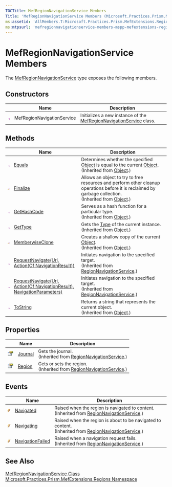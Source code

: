 ```yaml
---
TOCTitle: MefRegionNavigationService Members
Title: 'MefRegionNavigationService Members (Microsoft.Practices.Prism.MefExtensions.Regions)'
ms:assetid: 'AllMembers.T:Microsoft.Practices.Prism.MefExtensions.Regions.MefRegionNavigationService'
ms:mtpsurl: 'mefregionnavigationservice-members-mspp-mefextensions-regions.md'
---
```



# MefRegionNavigationService Members

The [MefRegionNavigationService](/patterns-practices/reference/mefregionnavigationservice-class-mspp-mefextensions-regions) type exposes the following members.

## Constructors


<table>

<thead>
<tr class="header"> 
<th> </th>
<th>Name</th>
<th>Description</th>
</tr>
</thead>
<tbody>
<tr class="odd">
<td><img src="/patterns-practices/reference/images/public-method.gif" alt="Public method"/></td>
<td>MefRegionNavigationService</td>
<td><div class="summary">
Initializes a new instance of the <a href="/patterns-practices/reference/mefregionnavigationservice-class-mspp-mefextensions-regions" data-raw-source="[MefRegionNavigationService](/patterns-practices/reference/mefregionnavigationservice-class-mspp-mefextensions-regions)">MefRegionNavigationService</a> class.
</div></td>
</tr>
</tbody>
</table>

## Methods


<table>

<thead>
<tr class="header">
<th> </th>
<th>Name</th>
<th>Description</th>
</tr>
</thead>
<tbody>
<tr class="odd">
<td><img src="/patterns-practices/reference/images/public-method.gif" alt="Public method"/></td>
<td><a href="http://msdn.microsoft.com/en-us/library/bsc2ak47" data-raw-source="[Equals](http://msdn.microsoft.com/en-us/library/bsc2ak47)">Equals</a></td>
<td><div class="summary">
Determines whether the specified <a href="http://msdn.microsoft.com/en-us/library/e5kfa45b" data-raw-source="[Object](http://msdn.microsoft.com/en-us/library/e5kfa45b)">Object</a> is equal to the current <a href="http://msdn.microsoft.com/en-us/library/e5kfa45b" data-raw-source="[Object](http://msdn.microsoft.com/en-us/library/e5kfa45b)">Object</a>.
</div>
(Inherited from <a href="http://msdn.microsoft.com/en-us/library/e5kfa45b" data-raw-source="[Object](http://msdn.microsoft.com/en-us/library/e5kfa45b)">Object</a>.)</td>
</tr>
<tr class="even">
<td><img src="/patterns-practices/reference/images/protmethod.gif" alt="Protected method"/></td>
<td><a href="http://msdn.microsoft.com/en-us/library/4k87zsw7" data-raw-source="[Finalize](http://msdn.microsoft.com/en-us/library/4k87zsw7)">Finalize</a></td>
<td><div class="summary">
Allows an object to try to free resources and perform other cleanup operations before it is reclaimed by garbage collection.
</div>
(Inherited from <a href="http://msdn.microsoft.com/en-us/library/e5kfa45b" data-raw-source="[Object](http://msdn.microsoft.com/en-us/library/e5kfa45b)">Object</a>.)</td>
</tr>
<tr class="odd">
<td><img src="/patterns-practices/reference/images/public-method.gif" alt="Public method"/></td>
<td><a href="http://msdn.microsoft.com/en-us/library/zdee4b3y" data-raw-source="[GetHashCode](http://msdn.microsoft.com/en-us/library/zdee4b3y)">GetHashCode</a></td>
<td><div class="summary">
Serves as a hash function for a particular type.
</div>
(Inherited from <a href="http://msdn.microsoft.com/en-us/library/e5kfa45b" data-raw-source="[Object](http://msdn.microsoft.com/en-us/library/e5kfa45b)">Object</a>.)</td>
</tr>
<tr class="even">
<td><img src="/patterns-practices/reference/images/public-method.gif" alt="Public method"/></td>
<td><a href="http://msdn.microsoft.com/en-us/library/dfwy45w9" data-raw-source="[GetType](http://msdn.microsoft.com/en-us/library/dfwy45w9)">GetType</a></td>
<td><div class="summary">
Gets the <a href="http://msdn.microsoft.com/en-us/library/42892f65" data-raw-source="[Type](http://msdn.microsoft.com/en-us/library/42892f65)">Type</a> of the current instance.
</div>
(Inherited from <a href="http://msdn.microsoft.com/en-us/library/e5kfa45b" data-raw-source="[Object](http://msdn.microsoft.com/en-us/library/e5kfa45b)">Object</a>.)</td>
</tr>
<tr class="odd">
<td><img src="/patterns-practices/reference/images/protmethod.gif" alt="Protected method"/></td>
<td><a href="http://msdn.microsoft.com/en-us/library/57ctke0a" data-raw-source="[MemberwiseClone](http://msdn.microsoft.com/en-us/library/57ctke0a)">MemberwiseClone</a></td>
<td><div class="summary">
Creates a shallow copy of the current <a href="http://msdn.microsoft.com/en-us/library/e5kfa45b" data-raw-source="[Object](http://msdn.microsoft.com/en-us/library/e5kfa45b)">Object</a>.
</div>
(Inherited from <a href="http://msdn.microsoft.com/en-us/library/e5kfa45b" data-raw-source="[Object](http://msdn.microsoft.com/en-us/library/e5kfa45b)">Object</a>.)</td>
</tr>
<tr class="even">
<td><img src="/patterns-practices/reference/images/public-method.gif" alt="Public method"/></td>
<td><a href="/patterns-practices/reference/regionnavigationservice-requestnavigate-method-uri-action-navigationresult-mspp-regions" data-raw-source="[RequestNavigate(Uri, Action(Of NavigationResult))](/patterns-practices/reference/regionnavigationservice-requestnavigate-method-uri-action-navigationresult-mspp-regions)">RequestNavigate(Uri, Action(Of NavigationResult))</a></td>
<td><div class="summary">
Initiates navigation to the specified target.
</div>
(Inherited from <a href="/patterns-practices/reference/regionnavigationservice-class-mspp-regions" data-raw-source="[RegionNavigationService](/patterns-practices/reference/regionnavigationservice-class-mspp-regions)">RegionNavigationService</a>.)</td>
</tr>
<tr class="odd">
<td><img src="/patterns-practices/reference/images/public-method.gif" alt="Public method"/></td>
<td><a href="/patterns-practices/reference/regionnavigationservice-requestnavigate-method-uri-action-navigationresult-navigationparameters-mspp-regions" data-raw-source="[RequestNavigate(Uri, Action(Of NavigationResult), NavigationParameters)](/patterns-practices/reference/regionnavigationservice-requestnavigate-method-uri-action-navigationresult-navigationparameters-mspp-regions)">RequestNavigate(Uri, Action(Of NavigationResult), NavigationParameters)</a></td>
<td><div class="summary">
Initiates navigation to the specified target.
</div>
(Inherited from <a href="/patterns-practices/reference/regionnavigationservice-class-mspp-regions" data-raw-source="[RegionNavigationService](/patterns-practices/reference/regionnavigationservice-class-mspp-regions)">RegionNavigationService</a>.)</td>
</tr>
<tr class="even">
<td><img src="/patterns-practices/reference/images/public-method.gif" alt="Public method"/></td>
<td><a href="http://msdn.microsoft.com/en-us/library/7bxwbwt2" data-raw-source="[ToString](http://msdn.microsoft.com/en-us/library/7bxwbwt2)">ToString</a></td>
<td><div class="summary">
Returns a string that represents the current object.
</div>
(Inherited from <a href="http://msdn.microsoft.com/en-us/library/e5kfa45b" data-raw-source="[Object](http://msdn.microsoft.com/en-us/library/e5kfa45b)">Object</a>.)</td>
</tr>
</tbody>
</table>

## Properties

<table>
<thead>
<tr class="header">
<th> </th>
<th>Name</th>
<th>Description</th>
</tr>
</thead>
<tbody>
<tr class="odd">
<td><img src="/patterns-practices/reference/images/pubproperty.gif" alt="Public property"/></td>
<td><a href="/patterns-practices/reference/regionnavigationservice-journal-property-mspp-regions" data-raw-source="[Journal](/patterns-practices/reference/regionnavigationservice-journal-property-mspp-regions)">Journal</a></td>
<td><div class="summary">
Gets the journal.
</div>
(Inherited from <a href="/patterns-practices/reference/regionnavigationservice-class-mspp-regions" data-raw-source="[RegionNavigationService](/patterns-practices/reference/regionnavigationservice-class-mspp-regions)">RegionNavigationService</a>.)</td>
</tr>
<tr class="even">
<td><img src="/patterns-practices/reference/images/pubproperty.gif" alt="Public property"/></td>
<td><a href="/patterns-practices/reference/regionnavigationservice-region-property-mspp-regions" data-raw-source="[Region](/patterns-practices/reference/regionnavigationservice-region-property-mspp-regions)">Region</a></td>
<td><div class="summary">
Gets or sets the region.
</div>
(Inherited from <a href="/patterns-practices/reference/regionnavigationservice-class-mspp-regions" data-raw-source="[RegionNavigationService](/patterns-practices/reference/regionnavigationservice-class-mspp-regions)">RegionNavigationService</a>.)</td>
</tr>
</tbody>
</table>

## Events

<table>
<thead>
<tr class="header">
<th> </th>
<th>Name</th>
<th>Description</th>
</tr>
</thead>
<tbody>
<tr class="odd">
<td><img src="/patterns-practices/reference/images/pubevent.gif" alt="Public event"/></td>
<td><a href="/patterns-practices/reference/regionnavigationservice-navigated-event-mspp-regions" data-raw-source="[Navigated](/patterns-practices/reference/regionnavigationservice-navigated-event-mspp-regions)">Navigated</a></td>
<td><div class="summary">
Raised when the region is navigated to content.
</div>
(Inherited from <a href="/patterns-practices/reference/regionnavigationservice-class-mspp-regions" data-raw-source="[RegionNavigationService](/patterns-practices/reference/regionnavigationservice-class-mspp-regions)">RegionNavigationService</a>.)</td>
</tr>
<tr class="even">
<td><img src="/patterns-practices/reference/images/pubevent.gif" alt="Public event"/></td>
<td><a href="/patterns-practices/reference/regionnavigationservice-navigating-event-mspp-regions" data-raw-source="[Navigating](/patterns-practices/reference/regionnavigationservice-navigating-event-mspp-regions)">Navigating</a></td>
<td><div class="summary">
Raised when the region is about to be navigated to content.
</div>
(Inherited from <a href="/patterns-practices/reference/regionnavigationservice-class-mspp-regions" data-raw-source="[RegionNavigationService](/patterns-practices/reference/regionnavigationservice-class-mspp-regions)">RegionNavigationService</a>.)</td>
</tr>
<tr class="odd">
<td><img src="/patterns-practices/reference/images/pubevent.gif" alt="Public event"/></td>
<td><a href="/patterns-practices/reference/regionnavigationservice-navigationfailed-event-mspp-regions" data-raw-source="[NavigationFailed](/patterns-practices/reference/regionnavigationservice-navigationfailed-event-mspp-regions)">NavigationFailed</a></td>
<td><div class="summary">
Raised when a navigation request fails.
</div>
(Inherited from <a href="/patterns-practices/reference/regionnavigationservice-class-mspp-regions" data-raw-source="[RegionNavigationService](/patterns-practices/reference/regionnavigationservice-class-mspp-regions)">RegionNavigationService</a>.)</td>
</tr>
</tbody>
</table>

## See Also

[MefRegionNavigationService Class](/patterns-practices/reference/mefregionnavigationservice-class-mspp-mefextensions-regions)  
[Microsoft.Practices.Prism.MefExtensions.Regions Namespace](/patterns-practices/reference/mspp-mefextensions-regions-namespace)  